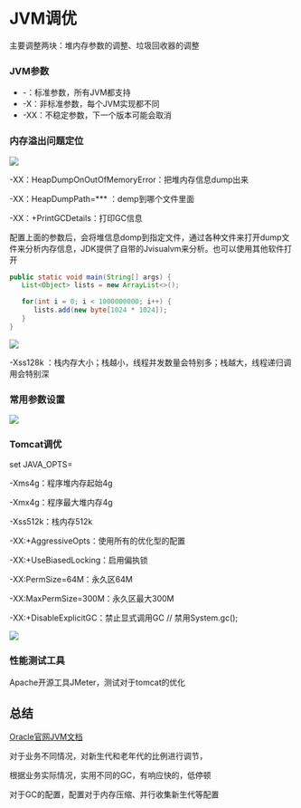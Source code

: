 # JVM调优

主要调整两块：堆内存参数的调整、垃圾回收器的调整

### JVM参数

* -：标准参数，所有JVM都支持
* -X：非标准参数，每个JVM实现都不同
* -XX：不稳定参数，下一个版本可能会取消

### 内存溢出问题定位

![](https://i.bmp.ovh/imgs/2019/03/7e632fc3ff3a7e52.png)

-XX：HeapDumpOnOutOfMemoryError：把堆内存信息dump出来

-XX：HeapDumpPath=***  ：demp到哪个文件里面

-XX：+PrintGCDetails：打印GC信息

配置上面的参数后，会将堆信息domp到指定文件，通过各种文件来打开dump文件来分析内存信息，JDK提供了自带的Jvisualvm来分析。也可以使用其他软件打开

```java
public static void main(String[] args) {
   List<Object> lists = new ArrayList<>();

   for(int i = 0; i < 1000000000; i++) {
      lists.add(new byte[1024 * 1024]);
   }
}
```

![](https://pic.superbed.cn/item/5c90b1293a213b0417be10c2)

-Xss128k ：栈内存大小；栈越小，线程并发数量会特别多；栈越大，线程递归调用会特别深

### 常用参数设置

![](https://ww1.sinaimg.cn/large/007i4MEmgy1g1883ar737j30xt0exdi2.jpg)

### Tomcat调优

set JAVA_OPTS=

-Xms4g：程序堆内存起始4g

-Xmx4g：程序最大堆内存4g

-Xss512k：栈内存512k

-XX:+AggressiveOpts：使用所有的优化型的配置

-XX:+UseBiasedLocking：启用偏执锁

-XX:PermSize=64M：永久区64M

-XX:MaxPermSize=300M：永久区最大300M

-XX:+DisableExplicitGC：禁止显式调用GC // 禁用System.gc();

![](https://0d077ef9e74d8.cdn.sohucs.com/rl9FwDn_jpg)

### 性能测试工具

Apache开源工具JMeter，测试对于tomcat的优化



## 总结

[Oracle官网JVM文档](https://docs.oracle.com/javase/8/docs/technotes/guides/vm/gctuning/toc.html)

对于业务不同情况，对新生代和老年代的比例进行调节，

根据业务实际情况，实用不同的GC，有响应快的，低停顿

对于GC的配置，配置对于内存压缩、并行收集新生代等配置